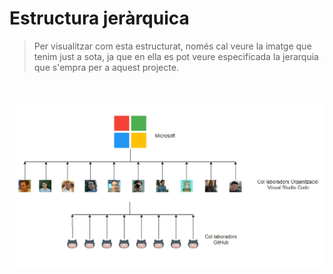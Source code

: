 <!-- TITLE: Estructura Jerarquica -->
<!-- SUBTITLE: A quick summary of Estructura Jerarquica -->

# Estructura jeràrquica

> Per visualitzar com esta estructurat, només cal veure la imatge que tenim just a sota, ja que en ella es pot veure especificada la jerarquia que s'empra per a aquest projecte.

<html>
	<img style="display: block; margin: auto; margin-top:50px;" src="/uploads/oiupwteqpoyuiertuiopyret.png" />
</html>

